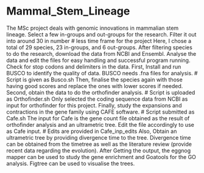 # Mammal_Stem_Lineage
The MSc project deals with genomic innovations in mammalian stem lineage. 
Select a few in-groups and out-groups for the research. Filter it out into around 30 in number # less time frame for the project
Here, I chose a total of 29 species, 23 in-groups, and 6 out-groups.
After filtering species to do the research, download the data from NCBI and Ensembl. 
Analyse the data and edit the files for easy handling and successful program running.
Check for stop codons and delimiters in the data.
First, Install and run BUSCO to identify the quality of data.
BUSCO needs .fna files for analysis. # Script is given as Busco.sh
Then, finalise the species again with those having good scores and replace the ones with lower scores if needed.
Second, obtain the data to do the orthofinder analysis. # Script is uploaded as Orthofinder.sh
Only selected the coding sequence data from NCBI as input for orthofinder for this project.
Finally, study the expansions and contractions in the gene family using CAFE software. # Script submitted as Cafe.sh
The input for Cafe is the gene count file obtained as the result of orthofinder analysis and an ultrametric tree.
Edit the file accordingly to use as Cafe input. # Edits are provided in Cafe_inp_edits
Also, Obtain an ultrametric tree by providing divergence time to the tree.
Divergence time can be obtained from the timetree as well as the literature review (provide recent data regarding the evolution). 
After Getting the output, the eggnog mapper can be used to study the gene enrichment and Goatools for the GO analysis.
Figtree can be used to visualise the trees.
